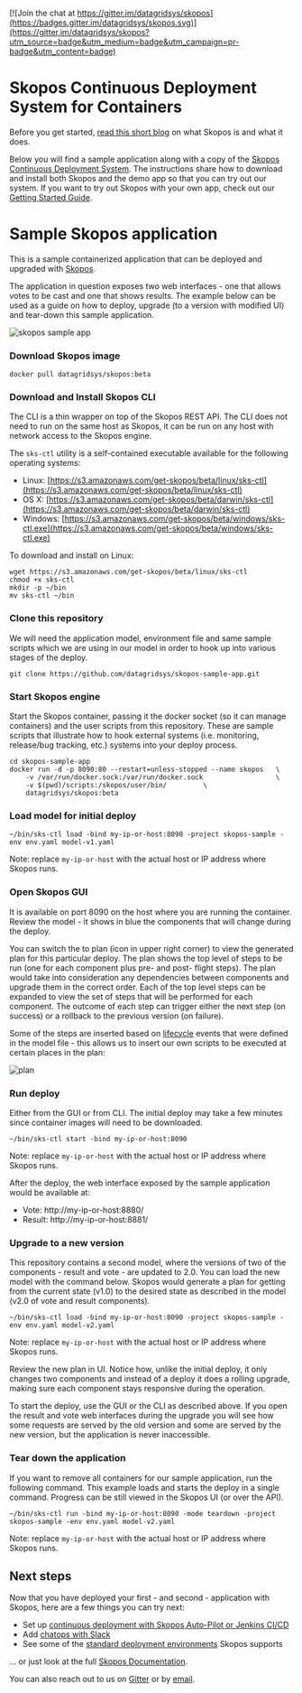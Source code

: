 [![Join the chat at https://gitter.im/datagridsys/skopos](https://badges.gitter.im/datagridsys/skopos.svg)](https://gitter.im/datagridsys/skopos?utm_source=badge&utm_medium=badge&utm_campaign=pr-badge&utm_content=badge)

Skopos Continuous Deployment System for Containers
===========================
Before you get started, [read this short blog](http://datagridsys.com/2017/04/18/introducing-skopos/) on what Skopos is and what it does. 

Below you will find a sample application along with a copy of the [Skopos Continuous Deployment System](http://datagridsys.com/skopos/). The instructions share how to download and install both Skopos and the demo app so that you can try out our system. If you want to try out Skopos with your own app, check out our [Getting Started Guide](http://skopos-beta.datagridsys.com/).

Sample Skopos application
===========================

This is a sample containerized application that can be deployed and upgraded with [Skopos](http://skopos-beta.datagridsys.com/).

The application in question exposes two web interfaces - one that allows votes to be cast and one that shows results. The example below can be used as a guide on how to deploy, upgrade (to a version with modified UI) and tear-down this sample application.

![skopos sample app](skopos-sample-app.png)

### Download Skopos image

```
docker pull datagridsys/skopos:beta
```

### Download and Install Skopos CLI
The CLI is a thin wrapper on top of the Skopos REST API. The CLI does not need to run on the same host as Skopos, it can be run on any host with network access to the Skopos engine.

The `sks-ctl` utility is a self-contained executable available for the following operating systems:

* Linux: [https://s3.amazonaws.com/get-skopos/beta/linux/sks-ctl](https://s3.amazonaws.com/get-skopos/beta/linux/sks-ctl)
* OS X: [https://s3.amazonaws.com/get-skopos/beta/darwin/sks-ctl](https://s3.amazonaws.com/get-skopos/beta/darwin/sks-ctl)
* Windows: [https://s3.amazonaws.com/get-skopos/beta/windows/sks-ctl.exe](https://s3.amazonaws.com/get-skopos/beta/windows/sks-ctl.exe)

To download and install on Linux:

```
wget https://s3.amazonaws.com/get-skopos/beta/linux/sks-ctl
chmod +x sks-ctl
mkdir -p ~/bin
mv sks-ctl ~/bin
```

### Clone this repository
We will need the application model, environment file and same sample scripts which we are using in our model in order to hook up into various stages of the deploy.

```
git clone https://github.com/datagridsys/skopos-sample-app.git
```


### Start Skopos engine

Start the Skopos container, passing it the docker socket (so it can manage containers) and the user scripts from this repository. These are sample scripts that illustrate how to hook external systems (i.e. monitoring, release/bug tracking, etc.)  systems into your deploy process.

```
cd skopos-sample-app
docker run -d -p 8090:80 --restart=unless-stopped --name skopos   \
    -v /var/run/docker.sock:/var/run/docker.sock                  \
    -v $(pwd)/scripts:/skopos/user/bin/         \
    datagridsys/skopos:beta
```

### Load model for initial deploy

```
~/bin/sks-ctl load -bind my-ip-or-host:8090 -project skopos-sample -env env.yaml model-v1.yaml
```
Note: replace `my-ip-or-host` with the actual host or IP address where Skopos runs.


### Open Skopos GUI
It is available on port 8090 on the host where you are running the container. Review the model - it shows in blue the components that will change during the deploy.

You can switch the to plan (icon in upper right corner) to view the generated plan for this particular deploy. The plan shows the top level of steps to be run (one for each component plus pre- and post- flight steps). The plan would take into consideration any dependencies between components and upgrade them in the correct order. Each of the top level steps can be expanded to view the set of steps that will be performed for each component. The outcome of each step can trigger either the next step (on success) or a rollback to the previous version (on failure).


Some of the steps are inserted based on [lifecycle](http://skopos-beta.datagridsys.com/LIFECYCLE-REF/#application-lifecycle) events that were defined in the model file - this allows us to insert our own scripts to be executed at certain places in the plan:

![plan](plan.png)


### Run deploy
Either from the GUI or from CLI. The initial deploy may take a few minutes since container images will need to be downloaded.

```
~/bin/sks-ctl start -bind my-ip-or-host:8090
```

Note: replace `my-ip-or-host` with the actual host or IP address where Skopos runs.

After the deploy, the web interface exposed by the sample application would be available at:

* Vote: http://my-ip-or-host:8880/
* Result: http://my-ip-or-host:8881/

### Upgrade to a new version
This repository contains a second model, where the versions of two of the components - result and vote - are updated to 2.0. You can load the new model with the command below. Skopos would generate a plan for getting from the current state (v1.0) to the desired state as described in the model (v2.0 of vote and result components).


```
~/bin/sks-ctl load -bind my-ip-or-host:8090 -project skopos-sample -env env.yaml model-v2.yaml
```

Note: replace `my-ip-or-host` with the actual host or IP address where Skopos runs.

Review the new plan in UI. Notice how, unlike the initial deploy, it only changes two components and instead of a deploy it does a rolling upgrade, making sure each component stays responsive during the operation.

To start the deploy, use the GUI or the CLI as described above. If you open the result and vote web interfaces during the upgrade you will see how some requests are served by the old version and some are served by the new version, but the application is never inaccessible.


### Tear down the application
If you want to remove all containers for our sample application, run the following command. This example loads and starts the deploy in a single command. Progress can be still viewed in the Skopos UI (or over the API).

```
~/bin/sks-ctl run -bind my-ip-or-host:8090 -mode teardown -project skopos-sample -env env.yaml model-v2.yaml
```

Note: replace `my-ip-or-host` with the actual host or IP address where Skopos runs.

## Next steps

Now that you have deployed your first - and second - application with Skopos, here are a few things you can try next:

- Set up [continuous deployment with Skopos Auto-Pilot or Jenkins CI/CD](http://skopos-beta.datagridsys.com/CICD/)
- Add [chatops with Slack](http://skopos-beta.datagridsys.com/CHATOPS/)
- See some of the [standard deployment environments](http://skopos-beta.datagridsys.com/TED-GUIDE/#standard-target-environment-files) Skopos supports

... or just look at the full [Skopos Documentation](http://skopos-beta.datagridsys.com/).

You can also reach out to us on [Gitter](https://gitter.im/datagridsys/skopos) or by [email](mailto:support@datagridsys.com).
